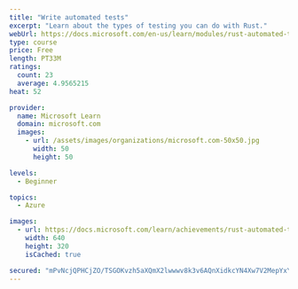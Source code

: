 ```yaml
---
title: "Write automated tests"
excerpt: "Learn about the types of testing you can do with Rust."
webUrl: https://docs.microsoft.com/en-us/learn/modules/rust-automated-tests/
type: course
price: Free
length: PT33M
ratings:
  count: 23
  average: 4.9565215
heat: 52

provider:
  name: Microsoft Learn
  domain: microsoft.com
  images:
    - url: /assets/images/organizations/microsoft.com-50x50.jpg
      width: 50
      height: 50

levels:
  - Beginner

topics:
  - Azure

images:
  - url: https://docs.microsoft.com/learn/achievements/rust-automated-tests-social.png
    width: 640
    height: 320
    isCached: true

secured: "mPvNcjQPHCjZO/TSGOKvzh5aXQmX2lwwwv8k3v6AQnXidkcYN4Xw7V2MepYxY2poGgjyj3/tnhOVCSprG5MqS0mQV3Lb6QdL7S3AyH9eGNGSd8gtGFUMDOwhOYkCfa9vAOIHatkxNsnHUYOJNSzSudoaZk+99a5O86szK2R0ssAmhWk53CKPo4RXqi24J6QUkwfqaItKlTVjR49mH/tGJHc/5zg21S6PBzmoPpJwj3UgXgdXur7+Ya+8SFjWBn3qeKEaMw3AJxdEvMq++U49fAtu3UYDetI5RfsxX3TdttyHx9dasSCLP4n5tEkPzjO0nmqJX78p0nG0qh9POJCjdIAgVGKTz8aiEBphIsJv1cFBWVHsn5rKHNgh+riVUwWQXsOwzAhdOD/cAvWKaav3ehbgJrgwU6iTsQH8oUqfwaY=;saG+0+7n7rU+mkDHREYiWA=="
---
```


